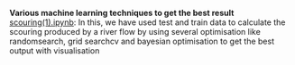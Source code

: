 **Various machine learning techniques to get the best result**
[scouring(1).ipynb](/scouring(1).ipynb): In this, we have used test and train data to calculate the scouring produced by a river flow by using several optimisation like randomsearch, grid searchcv and bayesian optimisation 
                                         to get the best output with visualisation
